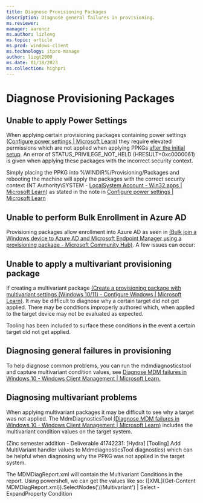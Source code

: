 ```yaml
---
title: Diagnose Provisioning Packages
description: Diagnose general failures in provisioning.
ms.reviewer: 
manager: aaroncz
ms.author: lizlong 
ms.topic: article
ms.prod: windows-client
ms.technology: itpro-manage
author: lizgt2000
ms.date: 01/18/2023
ms.collection: highpri
---
```


# Diagnose Provisioning Packages

## Unable to apply Power Settings
When applying certain provisioning packages containing power settings ([Configure power settings | Microsoft Learn](../windows-hardware/customize/power-settings/configure-power-settings?view=windows-11)) they require elevated permissions which are not applied when applying PPKGs [after the initial setup](/windows/configuration/provisioning-packages/provisioning-apply-package#after-initial-setup). An error of STATUS_PRIVILEGE_NOT_HELD (HRESULT=0xc0000061) is given when applying these packages with the incorrect security context.

Simply placing the PPKG into %WINDIR%/Provisioning/Packages and rebooting the machine will apply the packages with the correct security context (NT Authority\SYSTEM - [LocalSystem Account - Win32 apps | Microsoft Learn](/windows/win32/services/localsystem-account)) as stated in the note in [Configure power settings | Microsoft Learn](/windows-hardware/customize/power-settings/configure-power-settings?view=windows-11)

## Unable to perform Bulk Enrollment in Azure AD
Provisioning packages allow enrollment into Azure AD as seen in [(Bulk join a Windows device to Azure AD and Microsoft Endpoint Manager using a provisioning package - Microsoft Community Hub)](https://techcommunity.microsoft.com/t5/intune-customer-success/bulk-join-a-windows-device-to-azure-ad-and-microsoft-endpoint/ba-p/2381400). A few issues can occur:

<!--

TODO: @Harrison Chotzen 

-->

## Unable to apply a multivariant provisioning package
If creating a multivariant package [(Create a provisioning package with multivariant settings (Windows 10/11) - Configure Windows | Microsoft Learn)](/windows/configuration/provisioning-packages/provisioning-multivariant). It may be difficult to diagnose why a certain target did not get applied. There may be conditions improperly authored which, when applied to the target device may not be evaluated as expected.

<!-- 

fix below
I think that now that the information is combined there is overlap and confusion 

-->
Tooling has been included to surface these conditions in the event a certain target did not get applied.

## Diagnosing general failures in provisioning
To help diagnose common problems, you can run the mdmdiagnosticstool and capture multivariant condition values, see [Diagnose MDM failures in Windows 10 - Windows Client Management | Microsoft Learn.](/windows/client-management/diagnose-mdm-failures-in-windows-10)

## Diagnosing multivariant problems
When applying multivariant packages it may be difficult to see why a target was not applied. The MdmDiagnosticsTool [(Diagnose MDM failures in Windows 10 - Windows Client Management | Microsoft Learn)](/windows/client-management/diagnose-mdm-failures-in-windows-10) includes the multivariant condition values on the target system. 
<!-- 

this also needs to be fixed

-->
(Zinc semester addition - Deliverable 41742231: [Hydra] [Tooling] Add MultiVariant handler values to MdmdiagnosticsTool diagnostics) which can be helpful when diagnosing why the PPKG was not applied in the target system.

The MDMDiagReport.xml will contain the Multivariant Conditions in the report. Using powershell, we can get the values like so:
([XML](Get-Content MDMDiagReport.xml)).SelectNodes('//Multivariant') | Select -ExpandProperty Condition